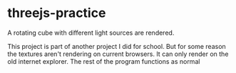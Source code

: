 # threejs-practice
A rotating cube with different light sources are rendered.

This project is part of another project I did for school. But for some reason the textures aren't rendering on current browsers. It can only render on the old internet explorer. The rest of the program functions as normal
